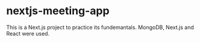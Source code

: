 # nextjs-meeting-app
This is a Next.js project to practice its fundemantals. MongoDB, Next.js and React were used.
